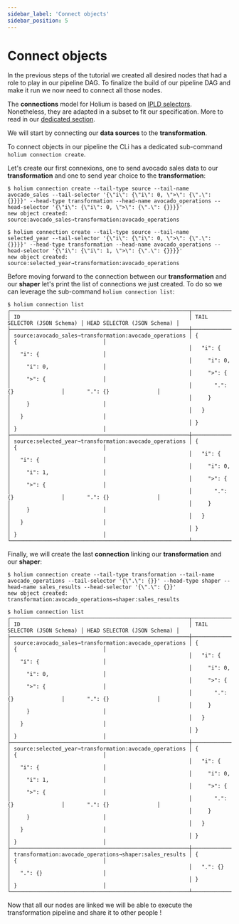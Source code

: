 ```yaml
---
sidebar_label: 'Connect objects'
sidebar_position: 5
---
```


# Connect objects

In the previous steps of the tutorial we created all desired nodes that had a role to play in our 
pipeline DAG. To finalize the build of our pipeline DAG and make it run we now need to connect all 
those nodes.

The **connections** model for Holium is based on [IPLD selectors](http://ipld.io.ipns.localhost:48084/specs/selectors/).
Nonetheless, they are adapted in a subset to fit our specification. More to read in our [dedicated
section](http://localhost:3000/reference/design#selectors-and-connections).

We will start by connecting our **data sources** to the **transformation**. 

To connect objects in our pipeline the CLi has a dedicated sub-command `holium connection create`.

Let's create our first connexions, one to send avocado sales data to our **transformation** and one to
send year choice to the **transformation**:

```shell
$ holium connection create --tail-type source --tail-name avocado_sales --tail-selector '{\"i\": {\"i\": 0, \">\": {\".\": {}}}}' --head-type transformation --head-name avocado_operations --head-selector '{\"i\": {\"i\": 0, \">\": {\".\": {}}}}' 
new object created: source:avocado_sales→transformation:avocado_operations

$ holium connection create --tail-type source --tail-name selected_year --tail-selector '{\"i\": {\"i\": 0, \">\": {\".\": {}}}}' --head-type transformation --head-name avocado_operations --head-selector '{\"i\": {\"i\": 1, \">\": {\".\": {}}}}' 
new object created: source:selected_year→transformation:avocado_operations
```

Before moving forward to the connection between our **transformation** and our **shaper** let's print
the list of connections we just created. To do so we can leverage the sub-command `holium connection list`:

```shell
$ holium connection list
┌────────────────────────────────────────────────────────┬─────────────────────────────┬─────────────────────────────┐
│ ID                                                     │ TAIL SELECTOR (JSON Schema) │ HEAD SELECTOR (JSON Schema) │
├────────────────────────────────────────────────────────┼─────────────────────────────┼─────────────────────────────┤
│ source:avocado_sales→transformation:avocado_operations │ {                           │ {                           │
│                                                        │   "i": {                    │   "i": {                    │
│                                                        │     "i": 0,                 │     "i": 0,                 │
│                                                        │     ">": {                  │     ">": {                  │
│                                                        │       ".": {}               │       ".": {}               │
│                                                        │     }                       │     }                       │
│                                                        │   }                         │   }                         │
│                                                        │ }                           │ }                           │
├────────────────────────────────────────────────────────┼─────────────────────────────┼─────────────────────────────┤
│ source:selected_year→transformation:avocado_operations │ {                           │ {                           │
│                                                        │   "i": {                    │   "i": {                    │
│                                                        │     "i": 0,                 │     "i": 1,                 │
│                                                        │     ">": {                  │     ">": {                  │
│                                                        │       ".": {}               │       ".": {}               │
│                                                        │     }                       │     }                       │
│                                                        │   }                         │   }                         │
│                                                        │ }                           │ }                           │
└────────────────────────────────────────────────────────┴─────────────────────────────┴─────────────────────────────┘
```

Finally, we will create the last **connection** linking our **transformation** and our **shaper**:

```shell
$ holium connection create --tail-type transformation --tail-name avocado_operations --tail-selector '{\".\": {}}' --head-type shaper --head-name sales_results --head-selector '{\".\": {}}'
new object created: transformation:avocado_operations→shaper:sales_results

$ holium connection list
┌────────────────────────────────────────────────────────┬─────────────────────────────┬─────────────────────────────┐
│ ID                                                     │ TAIL SELECTOR (JSON Schema) │ HEAD SELECTOR (JSON Schema) │
├────────────────────────────────────────────────────────┼─────────────────────────────┼─────────────────────────────┤
│ source:avocado_sales→transformation:avocado_operations │ {                           │ {                           │
│                                                        │   "i": {                    │   "i": {                    │
│                                                        │     "i": 0,                 │     "i": 0,                 │
│                                                        │     ">": {                  │     ">": {                  │
│                                                        │       ".": {}               │       ".": {}               │
│                                                        │     }                       │     }                       │
│                                                        │   }                         │   }                         │
│                                                        │ }                           │ }                           │
├────────────────────────────────────────────────────────┼─────────────────────────────┼─────────────────────────────┤
│ source:selected_year→transformation:avocado_operations │ {                           │ {                           │
│                                                        │   "i": {                    │   "i": {                    │
│                                                        │     "i": 0,                 │     "i": 1,                 │
│                                                        │     ">": {                  │     ">": {                  │
│                                                        │       ".": {}               │       ".": {}               │
│                                                        │     }                       │     }                       │
│                                                        │   }                         │   }                         │
│                                                        │ }                           │ }                           │
├────────────────────────────────────────────────────────┼─────────────────────────────┼─────────────────────────────┤
│ transformation:avocado_operations→shaper:sales_results │ {                           │ {                           │
│                                                        │   ".": {}                   │   ".": {}                   │
│                                                        │ }                           │ }                           │
└────────────────────────────────────────────────────────┴─────────────────────────────┴─────────────────────────────┘
```

Now that all our nodes are linked we will be able to execute the transformation pipeline and share it
to other people !
